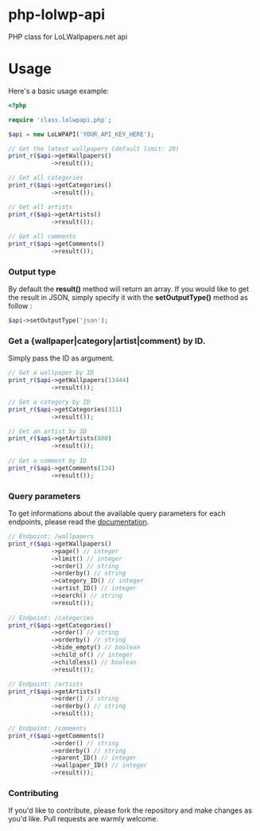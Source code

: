 # php-lolwp-api
PHP class for LoLWallpapers.net api

# Usage
Here's a basic usage example:
```php
<?php

require 'class.lolwpapi.php';

$api = new LoLWPAPI('YOUR_API_KEY_HERE');

// Get the latest wallpapers (default limit: 20)
print_r($api->getWallpapers()
            ->result());

// Get all categories
print_r($api->getCategories()
            ->result());

// Get all artists
print_r($api->getArtists()
            ->result());
            
// Get all comments
print_r($api->getComments()
            ->result());
```

### Output type
By default the **result()** method will return an array. If you would like to get the result in JSON, simply specify it with the **setOutputType()** method as follow : 
```php
$api->setOutputType('json');
```

### Get a {wallpaper|category|artist|comment} by ID.
Simply pass the ID as argument.

```php
// Get a wallpaper by ID
print_r($api->getWallpapers(13444)
            ->result());

// Get a category by ID
print_r($api->getCategories(311)
            ->result());

// Get an artist by ID
print_r($api->getArtists(800)
            ->result());
            
// Get a comment by ID
print_r($api->getComments(134)
            ->result());
```

### Query parameters
To get informations about the available query parameters for each endpoints, please read the [documentation](http://docs.lolwallpapers.apiary.io/).

```php
// Endpoint: /wallpapers
print_r($api->getWallpapers()
            ->page() // integer
            ->limit() // integer
            ->order() // string
            ->orderby() // string
            ->category_ID() // integer
            ->artist_ID() // integer
            ->search() // string
            ->result());
            
// Endpoint: /categories
print_r($api->getCategories()
            ->order() // string
            ->orderby() // string
            ->hide_empty() // boolean
            ->child_of() // integer
            ->childless() // boolean
            ->result());

// Endpoint: /artists
print_r($api->getArtists()
            ->order() // string
            ->orderby() // string
            ->result());
            
// Endpoint: /comments
print_r($api->getComments()
            ->order() // string
            ->orderby() // string
            ->parent_ID() // integer
            ->wallpaper_ID() // integer
            ->result());
```

### Contributing
If you'd like to contribute, please fork the repository and make changes as
you'd like. Pull requests are warmly welcome.

